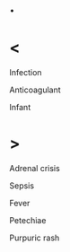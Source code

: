 # .

# <

Infection

Anticoagulant

Infant

# >

Adrenal crisis

Sepsis

Fever

Petechiae

Purpuric rash
